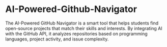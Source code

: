 # AI-Powered-Github-Navigator
The AI-Powered GitHub Navigator is a smart tool that helps students find open-source projects that match their skills and interests. By integrating AI with the GitHub API, it analyzes repositories based on programming languages, project activity, and issue complexity. 
